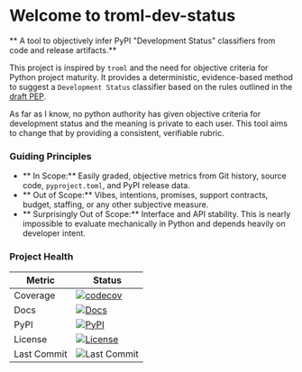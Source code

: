 # Welcome to troml-dev-status

** A tool to objectively infer PyPI "Development Status" classifiers from code and release artifacts.**

This project is inspired by `troml` and the need for objective criteria for Python project maturity. It provides a
deterministic, evidence-based method to suggest a `Development Status` classifier based on the rules outlined in
the [draft PEP](pep.md).

As far as I know, no python authority has given objective criteria for development status and the meaning is private to
each user. This tool aims to change that by providing a consistent, verifiable rubric.
  
### Guiding Principles

- ** In Scope:** Easily graded, objective metrics from Git history, source code, `pyproject.toml`, and PyPI release
  data.
- ** Out of Scope:** Vibes, intentions, promises, support contracts, budget, staffing, or any other subjective measure.
- ** Surprisingly Out of Scope:** Interface and API stability. This is nearly impossible to evaluate mechanically in
  Python and depends heavily on developer intent.

### Project Health

| Metric      | Status                                                                                                                                                                                                                |
|-------------|-----------------------------------------------------------------------------------------------------------------------------------------------------------------------------------------------------------------------|
| Coverage    | [![codecov](https://codecov.io/gh/matthewdeanmartin/troml_dev_status/branch/main/graph/badge.svg)](https://codecov.io/gh/matthewdeanmartin/troml_dev_status)                                                          |
| Docs        | [![Docs](https://readthedocs.org/projects/troml_dev_status/badge/?version=latest)](https://troml_dev_status.readthedocs.io/en/latest/)                                                                                |
| PyPI        | [![PyPI](https://img.shields.io/pypi/v/troml_dev_status)](https://pypi.org/project/troml_dev_status/)                                                                                                                 |
| License     | [![License](https://img.shields.io/github/license/matthewdeanmartin/troml_dev_status)](https://github.com/matthewdeanmartin/troml_dev_status/blob/main/LICENSE)                                                       |
| Last Commit | ![Last Commit](https://img.shields.io/github/last-commit/matthewdeanmartin/troml_dev_status)                                                                                                                          |
